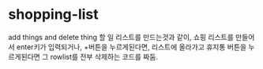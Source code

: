 # shopping-list
add things and delete thing
할 일 리스트를 만드는것과 같이, 쇼핑 리스트를 만들어서
enter키가 입력되거나, +버튼을 누르게된다면, 리스트에 올라가고 휴지통 버튼을 누르게된다면
그 rowlist를 전부 삭제하는 코드를 짜둠.
